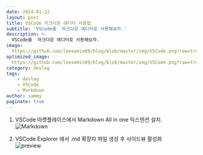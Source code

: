 ```yaml
---
date: 2024-01-22
layout: post
title: VSCode 마크다운 에디터 사용법
subtitle: 'VSCode를  마크다운 에디터로 사용해보자.'
description: >-
  VSCode를  마크다운 에디터로 사용해보자.
image: 
  https://github.com/leesemin89/blog/blob/master/img/VSCode.png?raw=true
optimized_image:    
  https://github.com/leesemin89/blog/blob/master/img/VSCode.png?raw=true
category: devlog
tags:
    - devlog
    - VSCode
    - Markdown
author: sammy
paginate: true
---
```


1. VSCode 마켓플레이스에서 Markdown All in one 익스텐션 설치.  
![Markdown](https://github.com/leesemin89/blog/blob/master/img/markdown.png?raw=true)  

1. VSCode Explorer 에서 .md 확장자 파일 생성 후 사이드뷰 활성화  
![preview](https://github.com/leesemin89/blog/blob/master/img/preview.png?raw=true)
  
